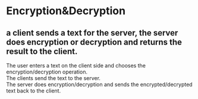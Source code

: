 # Encryption&Decryption
## a client sends a text for the server, the server does encryption or decryption and returns the result to the client.

The user enters a text on the client side and chooses the encryption/decryption operation.  
The clients send the text to the server.  
The server does encryption/decryption and sends the encrypted/decrypted text back to the client.  
